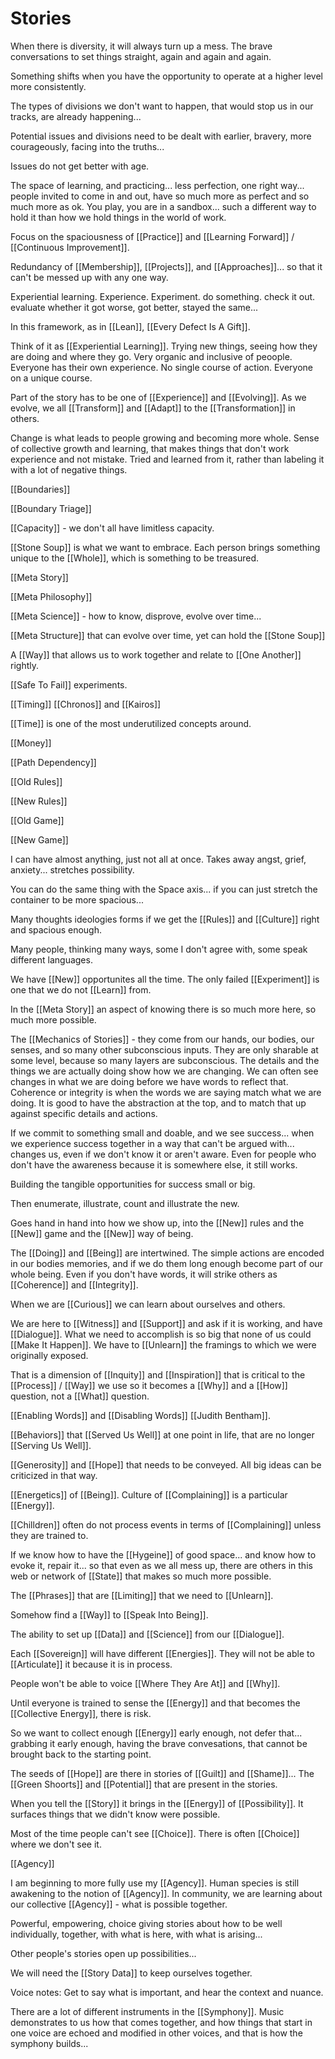 # Stories

When there is diversity, it will always turn up a mess. The brave conversations to set things straight, again and again and again. 

Something shifts when you have the opportunity to operate at a higher level more consistently. 

The types of divisions we don't want to happen, that would stop us in our tracks, are already happening... 

Potential issues and divisions need to be dealt with earlier, bravery, more courageously, facing into the truths... 

Issues do not get better with age.

The space of learning, and practicing... less perfection, one right way... people invited to come in and out, have so much more as perfect and so much more as ok. You play, you are in a sandbox... such a different way to hold it than how we hold things in the world of work. 

Focus on the spaciousness of [[Practice]] and [[Learning Forward]] / [[Continuous Improvement]]. 

Redundancy of [[Membership]], [[Projects]], and [[Approaches]]... so that it can't be messed up with any one way. 

Experiential learning. Experience. Experiment. do something. check it out. evaluate whether it got worse, got better, stayed the same... 

In this framework, as in [[Lean]], [[Every Defect Is A Gift]]. 

Think of it as [[Experiential Learning]]. Trying new things, seeing how they are doing and where they go. Very organic and inclusive of peoople. Everyone has their own experience. No single course of action. Everyone on a unique course. 

Part of the story has to be one of [[Experience]] and [[Evolving]]. As we evolve, we all [[Transform]] and [[Adapt]] to the [[Transformation]] in others. 

Change is what leads to people growing and becoming more whole. Sense of collective growth and learning, that makes things that don't work experience and not mistake. Tried and learned from it, rather than labeling it with a lot of negative things.

[[Boundaries]] 

[[Boundary Triage]] 

[[Capacity]] - we don't all have limitless capacity. 

[[Stone Soup]] is what we want to embrace. Each person brings something unique to the [[Whole]], which is something to be treasured. 

[[Meta Story]] 

[[Meta Philosophy]]

[[Meta Science]] - how to know, disprove, evolve over time... 

[[Meta Structure]] that can evolve over time, yet can hold the [[Stone Soup]] 

A [[Way]] that allows us to work together and relate to [[One Another]] rightly. 

[[Safe To Fail]] experiments. 

[[Timing]] [[Chronos]] and [[Kairos]]

[[Time]] is one of the most underutilized concepts around. 

[[Money]] 

[[Path Dependency]] 

[[Old Rules]]

[[New Rules]]

[[Old Game]] 

[[New Game]] 

I can have almost anything, just not all at once. Takes away angst, grief, anxiety... stretches possibility. 

You can do the same thing with the Space axis... if you can just stretch the container to be more spacious... 

Many thoughts ideologies forms if we get the [[Rules]] and [[Culture]] right and spacious enough. 

Many people, thinking many ways, some I don't agree with, some speak different languages. 

We have [[New]] opportunites all the time. The only failed [[Experiment]] is one that we do not [[Learn]] from. 

In the [[Meta Story]] an aspect of knowing there is so much more here, so much more possible. 

The [[Mechanics of Stories]] - they come from our hands, our bodies, our senses, and so many other subconscious inputs. They are only sharable at some level, because so many layers are subconscious. The details and the things we are actually doing show how we are changing. We can often see changes in what we are doing before we have words to reflect that. Coherence or integrity is when the words we are saying match what we are doing. It is good to have the abstraction at the top, and to match that up against specific details and actions. 

If we commit to something small and doable, and we see success... when we experience success together in a way that can't be argued with... changes us, even if we don't know it or aren't aware. Even for people who don't have the awareness because it is somewhere else, it still works. 

Building the tangible opportunities for success small or big. 

Then enumerate, illustrate, count and illustrate the new. 

Goes hand in hand into how we show up, into the [[New]] rules and the [[New]] game and the [[New]] way of being.

The [[Doing]] and [[Being]] are intertwined. The simple actions are encoded in our bodies memories, and if we do them long enough become part of our whole being. Even if you don't have words, it will strike others as [[Coherence]] and [[Integrity]]. 

When we are [[Curious]] we can learn about ourselves and others. 

We are here to [[Witness]] and [[Support]] and ask if it is working, and have [[Dialogue]]. What we need to accomplish is so big that none of us could [[Make It Happen]]. We have to [[Unlearn]] the framings to which we were originally exposed. 

That is a dimension of [[Inquity]] and [[Inspiration]] that is critical to the [[Process]] / [[Way]] we use so it becomes a [[Why]] and a [[How]] question, not a [[What]] question.

[[Enabling Words]] and [[Disabling Words]] [[Judith Bentham]]. 

[[Behaviors]] that [[Served Us Well]] at one point in life, that are no longer [[Serving Us Well]]. 

[[Generosity]] and [[Hope]] that needs to be conveyed. All big ideas can be criticized in that way. 

[[Energetics]] of [[Being]]. Culture of [[Complaining]] is a particular [[Energy]]. 

[[Chilldren]] often do not process events in terms of [[Complaining]] unless they are trained to. 

If we know how to have the [[Hygeine]] of good space... and know how to evoke it, repair it... so that even as we all mess up, there are others in this web or network of [[State]] that makes so much more possible. 

The [[Phrases]] that are [[Limiting]] that we need to [[Unlearn]]. 

Somehow find a [[Way]] to [[Speak Into Being]]. 

The ability to set up [[Data]] and [[Science]] from our [[Dialogue]].

Each [[Sovereign]] will have different [[Energies]]. They will not be able to [[Articulate]] it because it is in process. 

People won't be able to voice [[Where They Are At]] and [[Why]]. 

Until everyone is trained to sense the [[Energy]] and that becomes the [[Collective Energy]], there is risk. 

So we want to collect enough [[Energy]] early enough, not defer that... grabbing it early enough, having the brave convesations, that cannot be brought back to the starting point. 

The seeds of [[Hope]] are there in stories of [[Guilt]] and [[Shame]]... The [[Green Shoorts]] and [[Potential]] that are present in the stories.

When you tell the [[Story]] it brings in the [[Energy]] of [[Possibility]]. It surfaces things that we didn't know were possible. 

Most of the time people can't see [[Choice]]. There is often [[Choice]] where we don't see it. 

[[Agency]] 

I am beginning to more fully use my [[Agency]]. Human species is still awakening to the notion of [[Agency]]. In community, we are learning about our collective [[Agency]] - what is possible together. 

Powerful, empowering, choice giving stories about how to be well individually, together, with what is here, with what is arising...

Other people's stories open up possibilities... 

We will need the [[Story Data]] to keep ourselves together.

Voice notes: Get to say what is important, and hear the context and nuance. 

There are a lot of different instruments in the [[Symphony]]. Music demonstrates to us how that comes together, and how things that start in one voice are echoed and modified in other voices, and that is how the symphony builds... 










